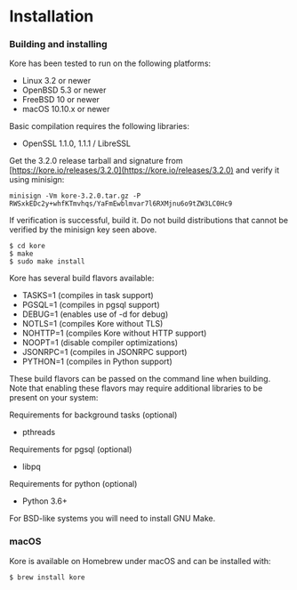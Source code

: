 # Installation

### Building and installing

Kore has been tested to run on the following platforms:

* Linux 3.2 or newer
* OpenBSD 5.3 or newer
* FreeBSD 10 or newer
* macOS 10.10.x or newer

Basic compilation requires the following libraries:

* OpenSSL 1.1.0, 1.1.1 / LibreSSL

Get the 3.2.0 release tarball and signature from [https://kore.io/releases/3.2.0](https://kore.io/releases/3.2.0) and verify it using minisign:

```
minisign -Vm kore-3.2.0.tar.gz -P RWSxkEDc2y+whfKTmvhqs/YaFmEwblmvar7l6RXMjnu6o9tZW3LC0Hc9
```

If verification is successful, build it. Do not build distributions that
cannot be verified by the minisign key seen above.

```
$ cd kore
$ make
$ sudo make install
```

Kore has several build flavors available:

* TASKS=1 \(compiles in task support\)
* PGSQL=1 \(compiles in pgsql support\)
* DEBUG=1 \(enables use of -d for debug\)
* NOTLS=1 \(compiles Kore without TLS\)
* NOHTTP=1 \(compiles Kore without HTTP support\)
* NOOPT=1 \(disable compiler optimizations\)
* JSONRPC=1 \(compiles in JSONRPC support\)
* PYTHON=1 \(compiles in Python support\)

These build flavors can be passed on the command line when building. Note that enabling these flavors may require additional libraries to be present on your system:

Requirements for background tasks \(optional\)

* pthreads

Requirements for pgsql \(optional\)

* libpq

Requirements for python \(optional\)

* Python 3.6+

For BSD-like systems you will need to install GNU Make.

### macOS

Kore is available on Homebrew under macOS and can be installed with:

```
$ brew install kore
```



